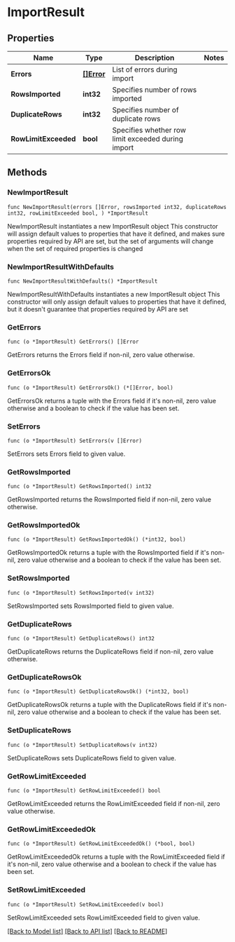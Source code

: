 # ImportResult

## Properties

Name | Type | Description | Notes
------------ | ------------- | ------------- | -------------
**Errors** | [**[]Error**](Error.md) | List of errors during import | 
**RowsImported** | **int32** | Specifies number of rows imported | 
**DuplicateRows** | **int32** | Specifies number of duplicate rows | 
**RowLimitExceeded** | **bool** | Specifies whether row limit exceeded during import | 

## Methods

### NewImportResult

`func NewImportResult(errors []Error, rowsImported int32, duplicateRows int32, rowLimitExceeded bool, ) *ImportResult`

NewImportResult instantiates a new ImportResult object
This constructor will assign default values to properties that have it defined,
and makes sure properties required by API are set, but the set of arguments
will change when the set of required properties is changed

### NewImportResultWithDefaults

`func NewImportResultWithDefaults() *ImportResult`

NewImportResultWithDefaults instantiates a new ImportResult object
This constructor will only assign default values to properties that have it defined,
but it doesn't guarantee that properties required by API are set

### GetErrors

`func (o *ImportResult) GetErrors() []Error`

GetErrors returns the Errors field if non-nil, zero value otherwise.

### GetErrorsOk

`func (o *ImportResult) GetErrorsOk() (*[]Error, bool)`

GetErrorsOk returns a tuple with the Errors field if it's non-nil, zero value otherwise
and a boolean to check if the value has been set.

### SetErrors

`func (o *ImportResult) SetErrors(v []Error)`

SetErrors sets Errors field to given value.


### GetRowsImported

`func (o *ImportResult) GetRowsImported() int32`

GetRowsImported returns the RowsImported field if non-nil, zero value otherwise.

### GetRowsImportedOk

`func (o *ImportResult) GetRowsImportedOk() (*int32, bool)`

GetRowsImportedOk returns a tuple with the RowsImported field if it's non-nil, zero value otherwise
and a boolean to check if the value has been set.

### SetRowsImported

`func (o *ImportResult) SetRowsImported(v int32)`

SetRowsImported sets RowsImported field to given value.


### GetDuplicateRows

`func (o *ImportResult) GetDuplicateRows() int32`

GetDuplicateRows returns the DuplicateRows field if non-nil, zero value otherwise.

### GetDuplicateRowsOk

`func (o *ImportResult) GetDuplicateRowsOk() (*int32, bool)`

GetDuplicateRowsOk returns a tuple with the DuplicateRows field if it's non-nil, zero value otherwise
and a boolean to check if the value has been set.

### SetDuplicateRows

`func (o *ImportResult) SetDuplicateRows(v int32)`

SetDuplicateRows sets DuplicateRows field to given value.


### GetRowLimitExceeded

`func (o *ImportResult) GetRowLimitExceeded() bool`

GetRowLimitExceeded returns the RowLimitExceeded field if non-nil, zero value otherwise.

### GetRowLimitExceededOk

`func (o *ImportResult) GetRowLimitExceededOk() (*bool, bool)`

GetRowLimitExceededOk returns a tuple with the RowLimitExceeded field if it's non-nil, zero value otherwise
and a boolean to check if the value has been set.

### SetRowLimitExceeded

`func (o *ImportResult) SetRowLimitExceeded(v bool)`

SetRowLimitExceeded sets RowLimitExceeded field to given value.



[[Back to Model list]](../README.md#documentation-for-models) [[Back to API list]](../README.md#documentation-for-api-endpoints) [[Back to README]](../README.md)



